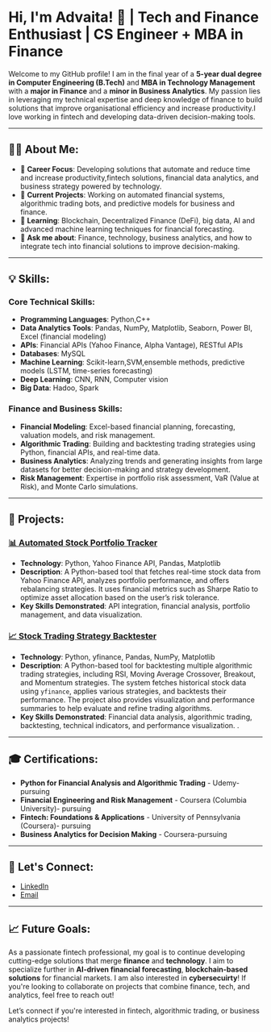 # Hi, I'm Advaita! 👋 | Tech and Finance Enthusiast | CS Engineer + MBA in Finance

Welcome to my GitHub profile! I am in the final year of a **5-year dual degree in Computer Engineering (B.Tech)** and **MBA in Technology Management** with a **major in Finance** and a **minor in Business Analytics**. My passion lies in leveraging my technical expertise and deep knowledge of finance to build solutions that improve organisational efficiency and increase productivity.I love working in fintech and developing data-driven decision-making tools.

---

## 🧑‍💼 About Me:
- 💼 **Career Focus**: Developing solutions that automate and reduce time and increase productivity,fintech solutions, financial data analytics, and business strategy powered by technology.
- 🔭 **Current Projects**: Working on automated financial systems, algorithmic trading bots, and predictive models for business and finance.
- 🌱 **Learning**: Blockchain, Decentralized Finance (DeFi), big data, AI and advanced machine learning techniques for financial forecasting.
- 💬 **Ask me about**: Finance, technology, business analytics, and how to integrate tech into financial solutions to improve decision-making.

---

## 💡 Skills:

### Core Technical Skills:
- **Programming Languages**: Python,C++
- **Data Analytics Tools**: Pandas, NumPy, Matplotlib, Seaborn, Power BI, Excel (financial modeling)
- **APIs**: Financial APIs (Yahoo Finance, Alpha Vantage), RESTful APIs
- **Databases**: MySQL
- **Machine Learning**: Scikit-learn,SVM,ensemble methods, predictive models (LSTM, time-series forecasting)
- **Deep Learning**: CNN, RNN, Computer vision
- **Big Data**: Hadoo, Spark

### Finance and Business Skills:
- **Financial Modeling**: Excel-based financial planning, forecasting, valuation models, and risk management.
- **Algorithmic Trading**: Building and backtesting trading strategies using Python, financial APIs, and real-time data.
- **Business Analytics**: Analyzing trends and generating insights from large datasets for better decision-making and strategy development.
- **Risk Management**: Expertise in portfolio risk assessment, VaR (Value at Risk), and Monte Carlo simulations.

---

## 🚀 Projects:

### [📊 Automated Stock Portfolio Tracker](https://github.com/yourusername/stock-portfolio-tracker)
- **Technology**: Python, Yahoo Finance API, Pandas, Matplotlib
- **Description**: A Python-based tool that fetches real-time stock data from Yahoo Finance API, analyzes portfolio performance, and offers rebalancing strategies. It uses financial metrics such as Sharpe Ratio to optimize asset allocation based on the user’s risk tolerance.
- **Key Skills Demonstrated**: API integration, financial analysis, portfolio management, and data visualization.

### [📈 Stock Trading Strategy Backtester](https://github.com/yourusername/stock-trading-strategy-backtester)
- **Technology**: Python, yfinance, Pandas, NumPy, Matplotlib
- **Description**: A Python-based tool for backtesting multiple algorithmic trading strategies, including RSI, Moving Average Crossover, Breakout, and Momentum strategies. The system fetches historical stock data using `yfinance`, applies various strategies, and backtests their performance. The project also provides visualization and performance summaries to help evaluate and refine trading algorithms.
- **Key Skills Demonstrated**: Financial data analysis, algorithmic trading, backtesting, technical indicators, and performance visualization.
.

---

## 🎓 Certifications:
- **Python for Financial Analysis and Algorithmic Trading** - Udemy- pursuing
- **Financial Engineering and Risk Management** - Coursera (Columbia University)- pursuing
- **Fintech: Foundations & Applications** - University of Pennsylvania (Coursera)- pursuing
- **Business Analytics for Decision Making** - Coursera-pursuing

---

## 🔗 Let's Connect:
- [LinkedIn](https://www.linkedin.com/in/advaita-menon-0686361a8/)
- [Email](advaitamenon2002@gmail.com)

---

## 📈 Future Goals:
As a passionate fintech professional, my goal is to continue developing cutting-edge solutions that merge **finance** and **technology**. I aim to specialize further in **AI-driven financial forecasting**, **blockchain-based solutions** for financial markets. I am also interested in **cybersecuirty**! If you're looking to collaborate on projects that combine finance, tech, and analytics, feel free to reach out!

Let’s connect if you're interested in fintech, algorithmic trading, or business analytics projects!
